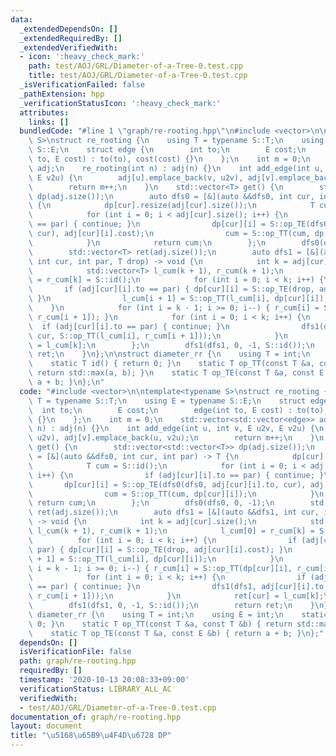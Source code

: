 ```yaml
---
data:
  _extendedDependsOn: []
  _extendedRequiredBy: []
  _extendedVerifiedWith:
  - icon: ':heavy_check_mark:'
    path: test/AOJ/GRL/Diameter-of-a-Tree-0.test.cpp
    title: test/AOJ/GRL/Diameter-of-a-Tree-0.test.cpp
  _isVerificationFailed: false
  _pathExtension: hpp
  _verificationStatusIcon: ':heavy_check_mark:'
  attributes:
    links: []
  bundledCode: "#line 1 \"graph/re-rooting.hpp\"\n#include <vector>\n\ntemplate<typename\
    \ S>\nstruct re_rooting {\n    using T = typename S::T;\n    using E = typename\
    \ S::E;\n    struct edge {\n        int to;\n        E cost;\n        edge(int\
    \ to, E cost) : to(to), cost(cost) {}\n    };\n    int m = 0;\n    std::vector<std::vector<edge>>\
    \ adj;\n    re_rooting(int n) : adj(n) {}\n    int add_edge(int u, int v, E u2v,\
    \ E v2u) {\n        adj[u].emplace_back(v, u2v), adj[v].emplace_back(u, v2u);\n\
    \        return m++;\n    }\n    std::vector<T> get() {\n        std::vector<std::vector<T>>\
    \ dp(adj.size());\n        auto dfs0 = [&](auto &&dfs0, int cur, int par) -> T\
    \ {\n            dp[cur].resize(adj[cur].size());\n            T cum = S::id();\n\
    \            for (int i = 0; i < adj[cur].size(); i++) {\n                if (adj[cur][i].to\
    \ == par) { continue; }\n                dp[cur][i] = S::op_TE(dfs0(dfs0, adj[cur][i].to,\
    \ cur), adj[cur][i].cost);\n                cum = S::op_TT(cum, dp[cur][i]);\n\
    \            }\n            return cum;\n        };\n        dfs0(dfs0, 0, -1);\n\
    \        std::vector<T> ret(adj.size());\n        auto dfs1 = [&](auto &&dfs1,\
    \ int cur, int par, T drop) -> void {\n            int k = adj[cur].size();\n\
    \            std::vector<T> l_cum(k + 1), r_cum(k + 1);\n            l_cum[0]\
    \ = r_cum[k] = S::id();\n            for (int i = 0; i < k; i++) {\n         \
    \       if (adj[cur][i].to == par) { dp[cur][i] = S::op_TE(drop, adj[cur][i].cost);\
    \ }\n                l_cum[i + 1] = S::op_TT(l_cum[i], dp[cur][i]);\n        \
    \    }\n            for (int i = k - 1; i >= 0; i--) { r_cum[i] = S::op_TT(dp[cur][i],\
    \ r_cum[i + 1]); }\n            for (int i = 0; i < k; i++) {\n              \
    \  if (adj[cur][i].to == par) { continue; }\n                dfs1(dfs1, adj[cur][i].to,\
    \ cur, S::op_TT(l_cum[i], r_cum[i + 1]));\n            }\n            ret[cur]\
    \ = l_cum[k];\n        };\n        dfs1(dfs1, 0, -1, S::id());\n        return\
    \ ret;\n    }\n};\n\nstruct diameter_rr {\n    using T = int;\n    using E = int;\n\
    \    static T id() { return 0; }\n    static T op_TT(const T &a, const T &b) {\
    \ return std::max(a, b); }\n    static T op_TE(const T &a, const E &b) { return\
    \ a + b; }\n};\n"
  code: "#include <vector>\n\ntemplate<typename S>\nstruct re_rooting {\n    using\
    \ T = typename S::T;\n    using E = typename S::E;\n    struct edge {\n      \
    \  int to;\n        E cost;\n        edge(int to, E cost) : to(to), cost(cost)\
    \ {}\n    };\n    int m = 0;\n    std::vector<std::vector<edge>> adj;\n    re_rooting(int\
    \ n) : adj(n) {}\n    int add_edge(int u, int v, E u2v, E v2u) {\n        adj[u].emplace_back(v,\
    \ u2v), adj[v].emplace_back(u, v2u);\n        return m++;\n    }\n    std::vector<T>\
    \ get() {\n        std::vector<std::vector<T>> dp(adj.size());\n        auto dfs0\
    \ = [&](auto &&dfs0, int cur, int par) -> T {\n            dp[cur].resize(adj[cur].size());\n\
    \            T cum = S::id();\n            for (int i = 0; i < adj[cur].size();\
    \ i++) {\n                if (adj[cur][i].to == par) { continue; }\n         \
    \       dp[cur][i] = S::op_TE(dfs0(dfs0, adj[cur][i].to, cur), adj[cur][i].cost);\n\
    \                cum = S::op_TT(cum, dp[cur][i]);\n            }\n           \
    \ return cum;\n        };\n        dfs0(dfs0, 0, -1);\n        std::vector<T>\
    \ ret(adj.size());\n        auto dfs1 = [&](auto &&dfs1, int cur, int par, T drop)\
    \ -> void {\n            int k = adj[cur].size();\n            std::vector<T>\
    \ l_cum(k + 1), r_cum(k + 1);\n            l_cum[0] = r_cum[k] = S::id();\n  \
    \          for (int i = 0; i < k; i++) {\n                if (adj[cur][i].to ==\
    \ par) { dp[cur][i] = S::op_TE(drop, adj[cur][i].cost); }\n                l_cum[i\
    \ + 1] = S::op_TT(l_cum[i], dp[cur][i]);\n            }\n            for (int\
    \ i = k - 1; i >= 0; i--) { r_cum[i] = S::op_TT(dp[cur][i], r_cum[i + 1]); }\n\
    \            for (int i = 0; i < k; i++) {\n                if (adj[cur][i].to\
    \ == par) { continue; }\n                dfs1(dfs1, adj[cur][i].to, cur, S::op_TT(l_cum[i],\
    \ r_cum[i + 1]));\n            }\n            ret[cur] = l_cum[k];\n        };\n\
    \        dfs1(dfs1, 0, -1, S::id());\n        return ret;\n    }\n};\n\nstruct\
    \ diameter_rr {\n    using T = int;\n    using E = int;\n    static T id() { return\
    \ 0; }\n    static T op_TT(const T &a, const T &b) { return std::max(a, b); }\n\
    \    static T op_TE(const T &a, const E &b) { return a + b; }\n};"
  dependsOn: []
  isVerificationFile: false
  path: graph/re-rooting.hpp
  requiredBy: []
  timestamp: '2020-10-13 20:08:33+09:00'
  verificationStatus: LIBRARY_ALL_AC
  verifiedWith:
  - test/AOJ/GRL/Diameter-of-a-Tree-0.test.cpp
documentation_of: graph/re-rooting.hpp
layout: document
title: "\u5168\u65B9\u4F4D\u6728 DP"
---
```


